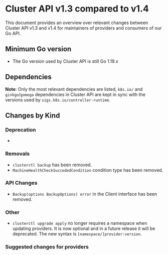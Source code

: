 # Cluster API v1.3 compared to v1.4

This document provides an overview over relevant changes between Cluster API v1.3 and v1.4 for
maintainers of providers and consumers of our Go API.

## Minimum Go version

* The Go version used by Cluster API is still Go 1.19.x

## Dependencies

**Note**: Only the most relevant dependencies are listed, `k8s.io/` and `ginkgo`/`gomega` dependencies in Cluster API are kept in sync with the versions used by `sigs.k8s.io/controller-runtime`.


## Changes by Kind

### Deprecation

-

### Removals

- `clusterctl backup` has been removed.
- `MachineHealthCheckSuccededCondition` condition type has been removed.

### API Changes

- `Backup(options BackupOptions) error` in the Client interface has been removed.

### Other

- `clusterctl upgrade apply` no longer requires a namespace when updating providers. It is now optional and in a future release it will be deprecated. The new syntax is `[namespace/]provider:version`.

### Suggested changes for providers
